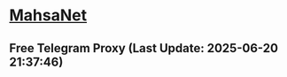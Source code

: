 
# [MahsaNet](https://t.me/mahsa_net)
## Free Telegram Proxy (Last Update: 2025-06-20 21:37:46)

    
